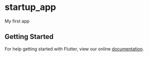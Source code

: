 # startup_app

My first app

## Getting Started

For help getting started with Flutter, view our online
[documentation](https://flutter.io/).
